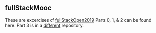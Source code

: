 ## fullStackMooc
These are excercises of [fullStackOpen2019](https://fullstackopen.com/)
Parts 0, 1, & 2 can be found here.
Part 3 is in a [different](https://github.com/osholopa/fullStackMooc-part3) repository.

